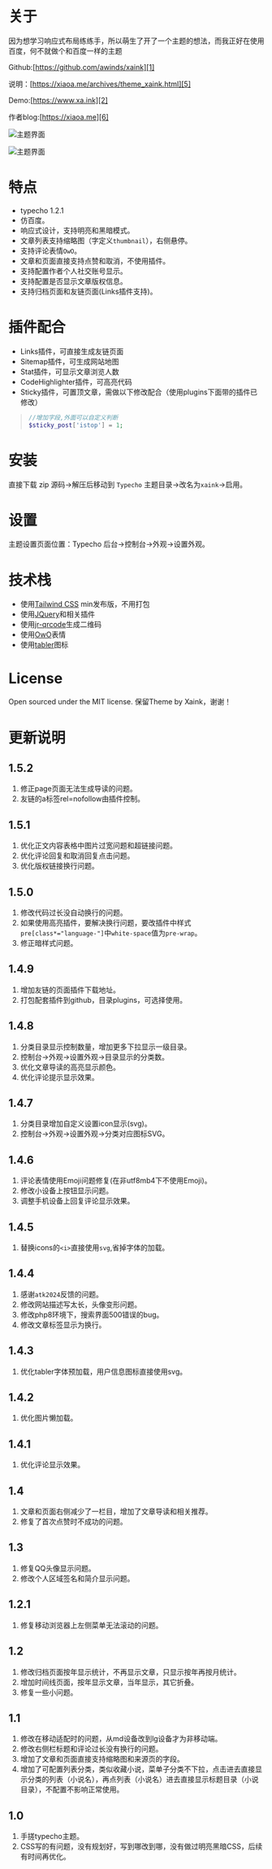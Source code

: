 # 关于
因为想学习响应式布局练练手，所以萌生了开了一个主题的想法，而我正好在使用百度，何不就做个和百度一样的主题  

Github:[https://github.com/awinds/xaink][1] 

说明：[https://xiaoa.me/archives/theme_xaink.html][5] 

Demo:[https://www.xa.ink][2] 

作者blog:[https://xiaoa.me][6] 

![主题界面][3]

![主题界面][4]

# 特点
 - typecho 1.2.1
 - 仿百度。
 - 响应式设计，支持明亮和黑暗模式。
 - 文章列表支持缩略图（字定义`thumbnail`），右侧悬停。
 - 支持评论表情`OwO`。
 - 文章和页面直接支持点赞和取消，不使用插件。
 - 支持配置作者个人社交账号显示。
 - 支持配置是否显示文章版权信息。
 - 支持归档页面和友链页面(Links插件支持)。
 
# 插件配合
 - Links插件，可直接生成友链页面
 - Sitemap插件，可生成网站地图
 - Stat插件，可显示文章浏览人数
 - CodeHighlighter插件，可高亮代码
 - Sticky插件，可置顶文章，需做以下修改配合（使用plugins下面带的插件已修改） 
> ```php
> //增加字段,外面可以自定义判断
> $sticky_post['istop'] = 1;
> ```
# 安装 
直接下载 zip 源码->解压后移动到 `Typecho` 主题目录->改名为`xaink`->启用。 

# 设置  
主题设置页面位置：Typecho 后台->控制台->外观->设置外观。 

# 技术栈 
 - 使用[Tailwind CSS](https://www.tailwindcss.cn/) min发布版，不用打包
 - 使用[JQuery](https://jquery.com/)和相关插件 
 - 使用[jr-qrcode](https://github.com/diamont1001/jrQrcode)生成二维码 
 - 使用[OwO](https://github.com/DIYgod/OwO)表情 
 - 使用[tabler](https://tabler.io/icons)图标
 
# License 
Open sourced under the MIT license. 
保留Theme by Xaink，谢谢！

# 更新说明 
## 1.5.2
 1. 修正page页面无法生成导读的问题。
 2. 友链的a标签rel=nofollow由插件控制。
## 1.5.1
 1. 优化正文内容表格中图片过宽问题和超链接问题。
 2. 优化评论回复和取消回复点击问题。
 3. 优化版权链接换行问题。
## 1.5.0
 1. 修改代码过长没自动换行的问题。
 2. 如果使用高亮插件，要解决换行问题，要改插件中样式`pre[class*="language-"]`中`white-space`值为`pre-wrap`。
 3. 修正暗样式问题。
## 1.4.9
 1. 增加友链的页面插件下载地址。
 2. 打包配套插件到github，目录plugins，可选择使用。
## 1.4.8
 1. 分类目录显示控制数量，增加更多下拉显示一级目录。
 2. 控制台->外观->设置外观->目录显示的分类数。
 3. 优化文章导读的高亮显示颜色。
 4. 优化评论提示显示效果。
## 1.4.7
 1. 分类目录增加自定义设置icon显示(svg)。
 2. 控制台->外观->设置外观->分类对应图标SVG。
## 1.4.6
 1. 评论表情使用Emoji问题修复(在非utf8mb4下不使用Emoji)。
 2. 修改小设备上按钮显示问题。
 3. 调整手机设备上回复评论显示效果。
## 1.4.5
 1. 替换icons的`<i>`直接使用`svg`,省掉字体的加载。
## 1.4.4
 1. 感谢`atk2024`反馈的问题。
 2. 修改网站描述写太长，头像变形问题。
 3. 修改php8环境下，搜索界面500错误的bug。
 4. 修改文章标签显示为换行。
## 1.4.3
 1. 优化tabler字体预加载，用户信息图标直接使用svg。
## 1.4.2
 1. 优化图片懒加载。
## 1.4.1
 1. 优化评论显示效果。
## 1.4
 1. 文章和页面右侧减少了一栏目，增加了文章导读和相关推荐。
 2. 修复了首次点赞时不成功的问题。
## 1.3 
 1. 修复QQ头像显示问题。
 2. 修改个人区域签名和简介显示问题。
## 1.2.1 
 1. 修复移动浏览器上左侧菜单无法滚动的问题。
## 1.2 
 1. 修改归档页面按年显示统计，不再显示文章，只显示按年再按月统计。
 2. 增加时间线页面，按年显示文章，当年显示，其它折叠。
 3. 修复一些小问题。
## 1.1 
 1. 修改在移动适配时的问题，从md设备改到lg设备才为非移动端。
 2. 修改右侧栏标题和评论过长没有换行的问题。
 3. 增加了文章和页面直接支持缩略图和来源页的字段。
 4. 增加了可配置列表分类，类似收藏小说，菜单子分类不下拉，点击进去直接显示分类的列表（小说名），再点列表（小说名）进去直接显示标题目录（小说目录），不配置不影响正常使用。
## 1.0 
 1. 手搓typecho主题。 
 2. CSS写的有问题，没有规划好，写到哪改到哪，没有做过明亮黑暗CSS，后续有时间再优化。 



  [1]: https://github.com/awinds/xaink
  [2]: https://www.xa.ink
  [3]: https://raw.githubusercontent.com/awinds/xaink/main/screenshot.png
  [4]: https://raw.githubusercontent.com/awinds/xaink/main/screenshot2.png
  [5]: https://xiaoa.me/archives/theme_xaink.html
  [6]: https://xiaoa.me
